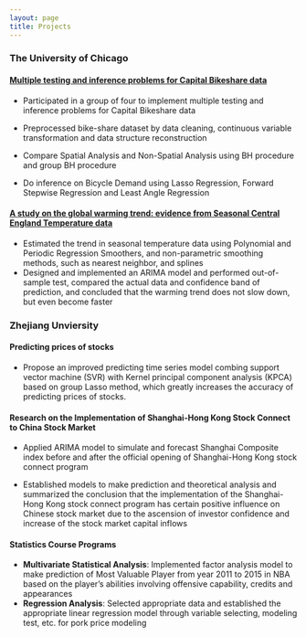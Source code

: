 ```yaml
---
layout: page
title: Projects
---
```


### The University of Chicago

#### [Multiple testing and inference problems for Capital Bikeshare data](https://github.com/YuhuiNi/Multiple_testing) 

- Participated in a group of four to implement multiple testing and inference problems for Capital Bikeshare data

- Preprocessed bike-share dataset by data cleaning, continuous variable transformation and data structure reconstruction

- Compare Spatial Analysis and Non-Spatial Analysis using BH procedure and group BH procedure

- Do inference on Bicycle Demand using Lasso Regression, Forward Stepwise Regression and Least Angle Regression


#### [A study on the global warming trend: evidence from Seasonal Central England Temperature data](https://github.com/YuhuiNi/Time_depent_data)

- Estimated the trend in seasonal temperature data using Polynomial and Periodic Regression Smoothers, and non-parametric smoothing methods, such as nearest neighbor, and splines
- Designed and implemented an ARIMA model and performed out-of-sample test, compared the actual data and confidence band of prediction, and concluded that the warming trend does not slow down, but even become faster


### Zhejiang Unviersity

#### Predicting prices of stocks
- Propose an improved predicting time series model combing support vector machine (SVR) with Kernel principal component analysis (KPCA) based on group Lasso method, which greatly increases the accuracy of predicting prices of stocks.

#### Research on the Implementation of Shanghai-Hong Kong Stock Connect to China Stock Market

- Applied ARIMA model to simulate and forecast Shanghai Composite index before and after the official opening of Shanghai-Hong Kong stock connect program

- Established models to make prediction and theoretical analysis and summarized the conclusion that the implementation of the Shanghai-Hong Kong stock connect program has certain positive influence on Chinese stock market due to the ascension of investor confidence and increase of the stock market capital inflows


#### Statistics Course Programs
- **Multivariate Statistical Analysis**: Implemented factor analysis model to make prediction of Most Valuable Player from year 2011 to 2015 in NBA based on the player’s abilities involving offensive capability, credits and appearances
- **Regression Analysis**: Selected appropriate data and established the appropriate linear regression model through variable selecting, modeling test, etc. for pork price modeling



